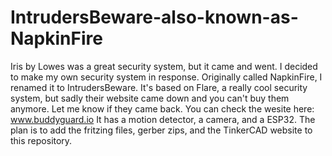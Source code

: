 # IntrudersBeware-also-known-as-NapkinFire

Iris by Lowes was a great security system, but it came and went. I decided to make my own security system in response. Originally called NapkinFire, I renamed it to IntrudersBeware. It's based on Flare, a really cool security system, but sadly their website came down and you can't buy them anymore. Let me know if they came back. You can check the wesite here: www.buddyguard.io
It has a motion detector, a camera, and a ESP32. The plan is to add the fritzing files, gerber zips, and the TinkerCAD website to this repository.
